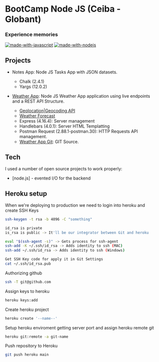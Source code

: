 # BootCamp Node JS (Ceiba - Globant)
### Experience memories

[![made-with-javascript](https://img.shields.io/badge/Made%20with-JavaScript-1f425f.svg)](https://www.javascript.com)
[![made-with-nodejs](https://img.shields.io/badge/Made_with-Node_JS-green.svg)](https://github.com/duquejo01/BootCamp-Node-JS)

## Projects

- Notes App: Node JS Tasks App with JSON datasets.
  - Chalk (2.4.1)
  - Yargs (12.0.2)

- [Weather App](https://duque-weather-application.herokuapp.com/): Node JS Weather App application using live endpoints and a REST API Structure.
  - [Geolocation|Geocoding API](https://www.mapbox.com/)
  - [Weather Forecast](https://weatherstack.com/)
  - Express (4.16.4): Server management
  - Handlebars (4.0.1): Server HTML Templatting
  - Postman Request (2.88.1-postman.30): HTTP Requests API management.
  - [Weather App Git](https://github.com/duquejo01/Weather-App-Node): GIT Source.

## Tech

I used a number of open source projects to work properly:

- [node.js] - evented I/O for the backend

## Heroku setup

When we're deploying to production we need to login into heroku and
create SSH Keys

```sh
ssh-keygen -t rsa -b 4096 -C "something"
```

```sh
id_rsa is private
is_rsa is public -> It'll be our integrator between Git and heroku
```

```sh
eval "$(ssh-agent -s)" -> Gets process for ssh-agent
ssh-add -K ~/.ssh/id_rsa -> Adds identity to ssh (MAC)
ssh-add ~/.ssh/id_rsa -> Adds identity to ssh (Windows)
```

```sh
Get SSH Key code for apply it in Git Settings
cat ~/.ssh/id_rsa.pub 
```

Authorizing github
```sh
ssh -T git@github.com
```

Assign keys to heroku
```sh
heroku keys:add
```

Create heroku project
```sh
heroku create '--name--'
```

Setup heroku enviroment getting server port and assign heroku remote git
```sh
heroku git:remote -a git-name
``` 

Push repository to Heroku
```sh
git push heroku main
```